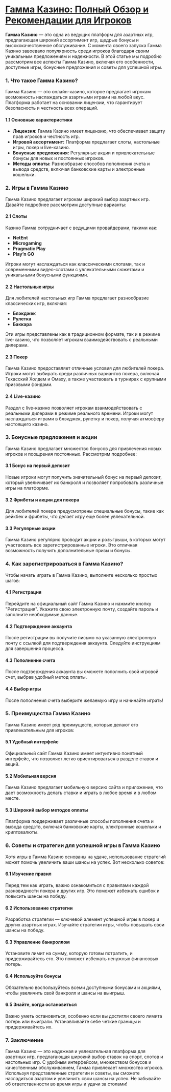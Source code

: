 # [Гамма Казино: Полный Обзор и Рекомендации для Игроков](https://brandplay.link/RD52jZbL)

**Гамма Казино** — это одна из ведущих платформ для азартных игр, предлагающая широкий ассортимент игр, щедрые бонусы и высококачественное обслуживание. С момента своего запуска Гамма Казино завоевало популярность среди игроков благодаря своим уникальным предложениям и надежности. В этой статье мы подробно рассмотрим все аспекты Гамма Казино, включая его особенности, доступные игры, бонусные предложения и советы для успешной игры.

### 1. Что такое Гамма Казино?

Гамма Казино — это онлайн-казино, которое предлагает игрокам возможность наслаждаться азартными играми на любой вкус. Платформа работает на основании лицензии, что гарантирует безопасность и честность всех операций.

#### 1.1 Основные характеристики

* **Лицензия:** Гамма Казино имеет лицензию, что обеспечивает защиту прав игроков и честность игр.
* **Игровой ассортимент:** Платформа предлагает слоты, настольные игры, покер и live-казино.
* **Бонусные предложения:** Регулярные акции и привлекательные бонусы для новых и постоянных игроков.
* **Методы оплаты:** Разнообразие способов пополнения счета и вывода средств, включая банковские карты и электронные кошельки.

### 2. Игры в Гамма Казино

Гамма Казино предлагает игрокам широкий выбор азартных игр. Давайте подробнее рассмотрим доступные варианты:

#### 2.1 Слоты

Казино Гамма сотрудничает с ведущими провайдерами, такими как:

* **NetEnt**
* **Microgaming**
* **Pragmatic Play**
* **Play’n GO**

Игроки могут наслаждаться как классическими слотами, так и современными видео-слотами с увлекательными сюжетами и уникальными бонусными функциями.

#### 2.2 Настольные игры

Для любителей настольных игр Гамма предлагает разнообразие классических игр, включая:

* **Блэкджек**
* **Рулетка**
* **Баккара**

Эти игры представлены как в традиционном формате, так и в режиме live-казино, что позволяет игрокам взаимодействовать с реальными дилерами.

#### 2.3 Покер

Гамма Казино предоставляет отличные условия для любителей покера. Игроки могут выбирать среди различных вариантов покера, включая Техасский Холдем и Омаху, а также участвовать в турнирах с крупными призовыми фондами.

#### 2.4 Live-казино

Раздел с live-казино позволяет игрокам взаимодействовать с реальными дилерами в режиме реального времени. Игроки могут наслаждаться играми в блэкджек, рулетку и покер, получая атмосферу настоящего казино.

### 3. Бонусные предложения и акции

Гамма Казино предлагает множество бонусов для привлечения новых игроков и поощрения постоянных. Рассмотрим подробнее:

#### 3.1 Бонус на первый депозит

Новые игроки могут получить значительный бонус на первый депозит, который увеличивает их банкролл и позволяет попробовать различные игры на платформе.

#### 3.2 Фрибеты и акции для покера

Для любителей покера предусмотрены специальные бонусы, такие как рейкбек и фрибеты, что делает игру еще более увлекательной.

#### 3.3 Регулярные акции

Гамма Казино регулярно проводит акции и розыгрыши, в которых могут участвовать все зарегистрированные игроки. Это отличная возможность получить дополнительные призы и бонусы.

### 4. Как зарегистрироваться в Гамма Казино?

Чтобы начать играть в Гамма Казино, выполните несколько простых шагов:

#### 4.1 Регистрация

Перейдите на официальный сайт Гамма Казино и нажмите кнопку "Регистрация". Укажите свою электронную почту, создайте пароль и заполните необходимые данные.

#### 4.2 Подтверждение аккаунта

После регистрации вы получите письмо на указанную электронную почту с ссылкой для подтверждения аккаунта. Следуйте инструкциям для завершения процесса.

#### 4.3 Пополнение счета

После подтверждения аккаунта вы сможете пополнить свой игровой счет, выбрав удобный метод оплаты.

#### 4.4 Выбор игры

После пополнения счета выберите желаемую игру и начинайте играть!

### 5. Преимущества Гамма Казино

Гамма Казино имеет ряд преимуществ, которые делают его привлекательным для игроков:

#### 5.1 Удобный интерфейс

Официальный сайт Гамма Казино имеет интуитивно понятный интерфейс, что позволяет легко ориентироваться в разделе ставок и акций.

#### 5.2 Мобильная версия

Гамма Казино предлагает мобильную версию сайта и приложение, что дает возможность делать ставки и играть в любое время и в любом месте.

#### 5.3 Широкий выбор методов оплаты

Платформа поддерживает различные способы пополнения счета и вывода средств, включая банковские карты, электронные кошельки и криптовалюты.

### 6. Советы и стратегии для успешной игры в Гамма Казино

Хотя игры в Гамма Казино основаны на удаче, использование стратегий может помочь увеличить ваши шансы на успех. Вот несколько советов:

#### 6.1 Изучение правил

Перед тем как играть, важно ознакомиться с правилами каждой разновидности покера и других игр. Это поможет избежать ошибок и повысить шансы на победу.

#### 6.2 Использование стратегии

Разработка стратегии — ключевой элемент успешной игры в покер и других азартных играх. Изучайте стратегии игры, чтобы повышать свои шансы на победу.

#### 6.3 Управление банкроллом

Установите лимит на сумму, которую готовы потратить, и придерживайтесь его. Это поможет избежать ненужных финансовых потерь.

#### 6.4 Используйте бонусы

Обязательно воспользуйтесь всеми доступными бонусами и акциями, чтобы увеличить свой банкролл и шансы на выигрыш.

#### 6.5 Знайте, когда остановиться

Важно уметь остановиться, особенно если вы достигли своего лимита потерь или выиграли. Устанавливайте себе четкие границы и придерживайтесь их.

### 7. Заключение

Гамма Казино — это надежная и увлекательная платформа для азартных игр, предлагающая широкий выбор ставок на спорт, слотов и настольных игр. С удобным интерфейсом, множеством бонусов и качественным обслуживанием, Гамма привлекает множество игроков. Используя представленные стратегии и советы, вы сможете насладиться азартом и увеличить свои шансы на успех. Не забывайте об ответственности во время игры и удачи за столами!

###
